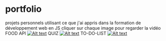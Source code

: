 # portfolio
  projets personnels utilisant ce que j'ai appris dans la formation de développement web en JS
  cliquer sur chaque image pour regarder la vidéo
FOOD API
[![Alt text](https://img.youtube.com/vi/XwWkx8JDzjY/0.jpg)](https://www.youtube.com/watch?v=XwWkx8JDzjY)
QUIZ
[![Alt text](https://img.youtube.com/vi/vGjOw6RtAUU/0.jpg)](https://www.youtube.com/watch?v=vGjOw6RtAUU)
TO-DO-LIST
[![Alt text](https://img.youtube.com/vi/ySavXCm4P38/0.jpg)](https://www.youtube.com/watch?v=ySavXCm4P38)
